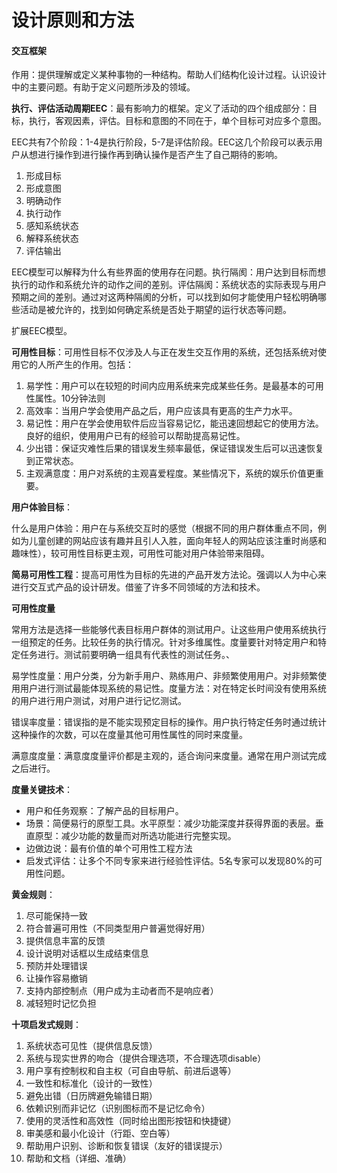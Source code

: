# 设计原则和方法

#### 交互框架

作用：提供理解或定义某种事物的一种结构。帮助人们结构化设计过程。认识设计中的主要问题。有助于定义问题所涉及的领域。

**执行、评估活动周期EEC**：最有影响力的框架。定义了活动的四个组成部分：目标，执行，客观因素，评估。目标和意图的不同在于，单个目标可对应多个意图。

EEC共有7个阶段：1-4是执行阶段，5-7是评估阶段。EEC这几个阶段可以表示用户从想进行操作到进行操作再到确认操作是否产生了自己期待的影响。

1. 形成目标
2. 形成意图
3. 明确动作
4. 执行动作
5. 感知系统状态
6. 解释系统状态
7. 评估输出

EEC模型可以解释为什么有些界面的使用存在问题。执行隔阂：用户达到目标而想执行的动作和系统允许的动作之间的差别。评估隔阂：系统状态的实际表现与用户预期之间的差别。通过对这两种隔阂的分析，可以找到如何才能使用户轻松明确哪些活动是被允许的，找到如何确定系统是否处于期望的运行状态等问题。

扩展EEC模型。

**可用性目标**：可用性目标不仅涉及人与正在发生交互作用的系统，还包括系统对使用它的人所产生的作用。包括：

1. 易学性：用户可以在较短的时间内应用系统来完成某些任务。是最基本的可用性属性。10分钟法则
2. 高效率：当用户学会使用产品之后，用户应该具有更高的生产力水平。
3. 易记性：用户在学会使用软件后应当容易记忆，能迅速回想起它的使用方法。良好的组织，使用用户已有的经验可以帮助提高易记性。
4. 少出错：保证灾难性后果的错误发生频率最低，保证错误发生后可以迅速恢复到正常状态。
5. 主观满意度：用户对系统的主观喜爱程度。某些情况下，系统的娱乐价值更重要。

**用户体验目标**：

什么是用户体验：用户在与系统交互时的感觉（根据不同的用户群体重点不同，例如为儿童创建的网站应该有趣并且引人入胜，面向年轻人的网站应该注重时尚感和趣味性），较可用性目标更主观，可用性可能对用户体验带来阻碍。

**简易可用性工程**：提高可用性为目标的先进的产品开发方法论。强调以人为中心来进行交互式产品的设计研发。借鉴了许多不同领域的方法和技术。

**可用性度量**

常用方法是选择一些能够代表目标用户群体的测试用户。让这些用户使用系统执行一组预定的任务。比较任务的执行情况。针对多维属性。度量要针对特定用户和特定任务进行。测试前要明确一组具有代表性的测试任务。、

易学性度量：用户分类，分为新手用户、熟练用户、非频繁使用用户。对非频繁使用用户进行测试最能体现系统的易记性。度量方法：对在特定长时间没有使用系统的用户进行用户测试，对用户进行记忆测试。

错误率度量：错误指的是不能实现预定目标的操作。用户执行特定任务时通过统计这种操作的次数，可以在度量其他可用性属性的同时来度量。

满意度度量：满意度度量评价都是主观的，适合询问来度量。通常在用户测试完成之后进行。

**度量关键技术**：

* 用户和任务观察：了解产品的目标用户。
* 场景：简便易行的原型工具。水平原型：减少功能深度并获得界面的表层。垂直原型：减少功能的数量而对所选功能进行完整实现。
* 边做边说：最有价值的单个可用性工程方法
* 启发式评估：让多个不同专家来进行经验性评估。5名专家可以发现80%的可用性问题。

**黄金规则**：

1. 尽可能保持一致
2. 符合普遍可用性（不同类型用户普遍觉得好用）
3. 提供信息丰富的反馈
4. 设计说明对话框以生成结束信息
5. 预防并处理错误
6. 让操作容易撤销
7. 支持内部控制点（用户成为主动者而不是响应者）
8. 减轻短时记忆负担

**十项启发式规则**：

1. 系统状态可见性（提供信息反馈）
2. 系统与现实世界的吻合（提供合理选项，不合理选项disable）
3. 用户享有控制权和自主权（可自由导航、前进后退等）
4. 一致性和标准化（设计的一致性）
5. 避免出错（日历牌避免输错日期）
6. 依赖识别而非记忆（识别图标而不是记忆命令）
7. 使用的灵活性和高效性（同时给出图形按钮和快捷键）
8. 审美感和最小化设计（行距、空白等）
9. 帮助用户识别、诊断和恢复错误（友好的错误提示）
10. 帮助和文档（详细、准确）
